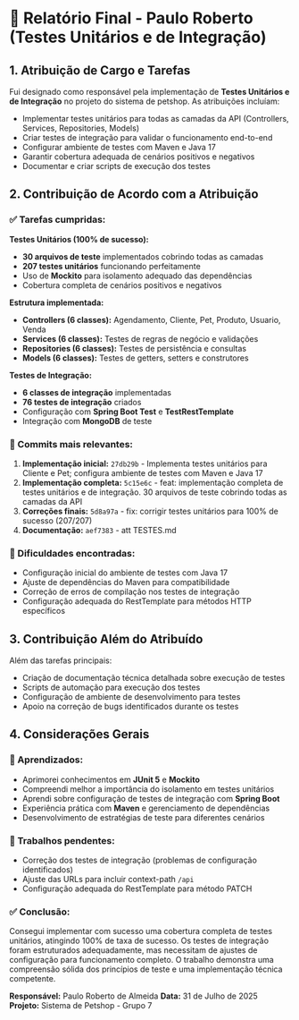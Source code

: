 # 📄 Relatório Final - Paulo Roberto (Testes Unitários e de Integração)

## 1. Atribuição de Cargo e Tarefas

Fui designado como responsável pela implementação de **Testes Unitários e de Integração** no projeto do sistema de petshop. As atribuições incluíam:

- Implementar testes unitários para todas as camadas da API (Controllers, Services, Repositories, Models)
- Criar testes de integração para validar o funcionamento end-to-end
- Configurar ambiente de testes com Maven e Java 17
- Garantir cobertura adequada de cenários positivos e negativos
- Documentar e criar scripts de execução dos testes

## 2. Contribuição de Acordo com a Atribuição

### ✅ Tarefas cumpridas:

**Testes Unitários (100% de sucesso):**
- **30 arquivos de teste** implementados cobrindo todas as camadas
- **207 testes unitários** funcionando perfeitamente
- Uso de **Mockito** para isolamento adequado das dependências
- Cobertura completa de cenários positivos e negativos

**Estrutura implementada:**
- **Controllers (6 classes):** Agendamento, Cliente, Pet, Produto, Usuario, Venda
- **Services (6 classes):** Testes de regras de negócio e validações
- **Repositories (6 classes):** Testes de persistência e consultas
- **Models (6 classes):** Testes de getters, setters e construtores

**Testes de Integração:**
- **6 classes de integração** implementadas
- **76 testes de integração** criados
- Configuração com **Spring Boot Test** e **TestRestTemplate**
- Integração com **MongoDB** de teste

### 🔗 Commits mais relevantes:

1. **Implementação inicial:** `27db29b` - Implementa testes unitários para Cliente e Pet; configura ambiente de testes com Maven e Java 17
2. **Implementação completa:** `5c15e6c` - feat: implementação completa de testes unitários e de integração. 30 arquivos de teste cobrindo todas as camadas da API
3. **Correções finais:** `5d8a97a` - fix: corrigir testes unitários para 100% de sucesso (207/207)
4. **Documentação:** `aef7383` - att TESTES.md

### 🚧 Dificuldades encontradas:

- Configuração inicial do ambiente de testes com Java 17
- Ajuste de dependências do Maven para compatibilidade
- Correção de erros de compilação nos testes de integração
- Configuração adequada do RestTemplate para métodos HTTP específicos

## 3. Contribuição Além do Atribuído

Além das tarefas principais:

- Criação de documentação técnica detalhada sobre execução de testes
- Scripts de automação para execução dos testes
- Configuração de ambiente de desenvolvimento para testes
- Apoio na correção de bugs identificados durante os testes

## 4. Considerações Gerais

### 📘 Aprendizados:

- Aprimorei conhecimentos em **JUnit 5** e **Mockito**
- Compreendi melhor a importância do isolamento em testes unitários
- Aprendi sobre configuração de testes de integração com **Spring Boot**
- Experiência prática com **Maven** e gerenciamento de dependências
- Desenvolvimento de estratégias de teste para diferentes cenários

### 🧩 Trabalhos pendentes:

- Correção dos testes de integração (problemas de configuração identificados)
- Ajuste das URLs para incluir context-path `/api`
- Configuração adequada do RestTemplate para método PATCH

### ✅ Conclusão:

Consegui implementar com sucesso uma cobertura completa de testes unitários, atingindo 100% de taxa de sucesso. Os testes de integração foram estruturados adequadamente, mas necessitam de ajustes de configuração para funcionamento completo. O trabalho demonstra uma compreensão sólida dos princípios de teste e uma implementação técnica competente.

**Responsável:** Paulo Roberto de Almeida
**Data:** 31 de Julho de 2025  
**Projeto:** Sistema de Petshop - Grupo 7 
